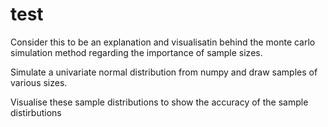 # test
Consider this to be an explanation and visualisatin behind the monte carlo simulation method regarding the importance of sample sizes.

Simulate a univariate normal distribution from numpy and draw samples of various sizes. 

Visualise these sample distributions to show the accuracy of the sample distirbutions
